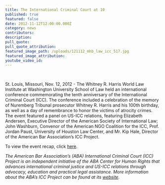 ```yaml
---
title: The International Criminal Court at 10
published: true
featured: false
date: 2012-11-12T12:00:00.000Z
category: news
contributors:
description:
pull_quote:
pull_quote_attribution:
featured_image_path: /uploads/121112_mhb_law_icc_517.jpg
featured_image_attribution:
youtube_video_id:
---
```



&nbsp;

St. Louis, Missouri, Nov. 12, 2012 - The Whitney R. Harris World Law Institute at Washington University School of Law held an international conference commemorating the tenth anniversary of the International Criminal Court (ICC). The conference included a celebration of the memory of Nuremberg Tribunal prosecutor Whitney R. Harris and his 100th birthday, as well as a day of remembrance to honor the victims of atrocity crimes. The event featured a panel on US-ICC relations, featuring Elizabeth Andersen, Executive Director of the American Society of International Law; John Washburn, Convenor of the American NGO Coalition for the ICC, Prof. Jordan Paust, University of Houston Law Center, and Mr. Kip Hale, Director of the American Bar Association’s ICC Project.

To view the event recap, click [here](https://www.international-criminal-justice-today.org/events/the-international-criminal-court-at-10/).

*The American Bar Association’s (ABA) International Criminal Court (ICC) Project is an independent initiative of the ABA Center for Human Rights that advances international criminal justice and US-ICC relations through advocacy, education and practical legal assistance. More information about the ABA’s ICC Project can be found at its [website](http://www.aba-icc.org/).*
